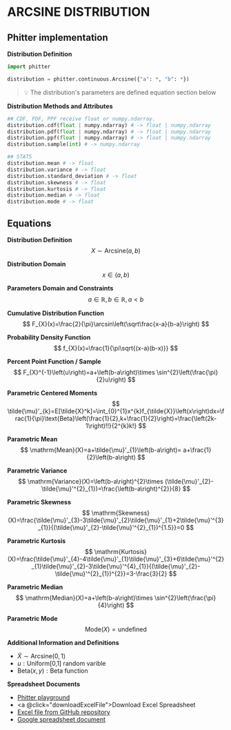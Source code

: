 # ARCSINE DISTRIBUTION

## Phitter implementation

**Distribution Definition**

```python
import phitter

distribution = phitter.continuous.Arcsine({"a": *, "b": *})
```

> 💡 The distribution's parameters are defined equation section below

**Distribution Methods and Attributes**

```python
## CDF, PDF, PPF receive float or numpy.ndarray.
distribution.cdf(float | numpy.ndarray) # -> float | numpy.ndarray
distribution.pdf(float | numpy.ndarray) # -> float | numpy.ndarray
distribution.ppf(float | numpy.ndarray) # -> float | numpy.ndarray
distribution.sample(int) # -> numpy.ndarray

## STATS
distribution.mean # -> float
distribution.variance # -> float
distribution.standard_deviation # -> float
distribution.skewness # -> float
distribution.kurtosis # -> float
distribution.median # -> float
distribution.mode # -> float
```

## Equations

**Distribution Definition**
$$ X\sim\mathrm{Arcsine}\left(a,b\right) $$

**Distribution Domain**
$$ x\in\left(a,b\right) $$

**Parameters Domain and Constraints**
$$ a\in\mathbb{R}, b\in\mathbb{R}, a < b $$

**Cumulative Distribution Function**
$$ F_{X}(x)=\frac{2}{\pi}\arcsin\left(\sqrt\frac{x-a}{b-a}\right) $$

**Probability Density Function**
$$ f_{X}(x)=\frac{1}{\pi\sqrt{(x-a)(b-x)}} $$

**Percent Point Function / Sample**
$$ F_{X}^{-1}\left(u\right)=a+\left(b-a\right)\times \sin^{2}\left(\frac{\pi}{2}u\right) $$

**Parametric Centered Moments**
$$ \tilde{\mu}'_{k}=E[\tilde{X}^k]=\int_{0}^{1}x^{k}f_{\tilde{X}}\left(x\right)dx=\frac{1}{\pi}\text{Beta}\left(\frac{1}{2},k+\frac{1}{2}\right)=\frac{\left(2k-1\right)!!}{2^{k}k!} $$

**Parametric Mean**
$$ \mathrm{Mean}(X)=a+\tilde{\mu}'_{1}\left(b-a\right)= a+\frac{1}{2}\left(b-a\right) $$

**Parametric Variance**
$$ \mathrm{Variance}(X)=\left(b-a\right)^{2}\times (\tilde{\mu}'_{2}-\tilde{\mu}'^{2}_{1})=\frac{\left(b-a\right)^{2}}{8} $$

**Parametric Skewness**
$$ \mathrm{Skewness}(X)=\frac{\tilde{\mu}'_{3}-3\tilde{\mu}'_{2}\tilde{\mu}'_{1}+2\tilde{\mu}'^{3}_{1}}{(\tilde{\mu}'_{2}-\tilde{\mu}'^{2}_{1})^{1.5}}=0 $$

**Parametric Kurtosis**
$$ \mathrm{Kurtosis}(X)=\frac{\tilde{\mu}'_{4}-4\tilde{\mu}'_{1}\tilde{\mu}'_{3}+6\tilde{\mu}'^{2}_{1}\tilde{\mu}'_{2}-3\tilde{\mu}'^{4}_{1}}{(\tilde{\mu}'_{2}-\tilde{\mu}'^{2}_{1})^{2}}=3-\frac{3}{2} $$

**Parametric Median**
$$ \mathrm{Median}(X)=a+\left(b-a\right)\times \sin^{2}\left(\frac{\pi}{4}\right) $$

**Parametric Mode**
$$ \mathrm{Mode}(X)=\text{undefined} $$

**Additional Information and Definitions**
- $\tilde{X}\sim \mathrm{Arcsine}\left(0,1\right)$
- $u:\text{Uniform[0,1] random varible}$
- $\text{Beta}\left(x,y\right):\text{Beta function}$

**Spreadsheet Documents**

-   [Phitter playground](https://phitter.io/distributions/continuous/arcsine)
-   <a @click="downloadExcelFile">Download Excel Spreadsheet</a>
-   [Excel file from GitHub repository](https://github.com/phitter-core/phitter-files/blob/main/continuous/arcsine.xlsx)
-   [Google spreadsheet document](https://docs.google.com/spreadsheets/d/1q8SKX4gmSbpGzimRvjopzaZ4KrEV5NY1EPmf1G1T7NQ)

<script setup>
const downloadExcelFile = function() {
    const fileId = "arcsine";
    const url = `https://raw.githubusercontent.com/phitter-core/phitter-files/main/continuous/${fileId}.xlsx`;
    const link = document.createElement("a");
    link.href = url;
    link.setAttribute("download", `${fileId}.xlsx`);
    document.body.appendChild(link);
    link.click();
    document.body.removeChild(link);
};
</script>

<style module>
a {
  cursor: pointer;
}
</style>

    